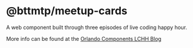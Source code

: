 @bttmtp/meetup-cards
===============================================
A web component built through three episodes of live coding happy hour.

More info can be found at the [Orlando Components LCHH Blog](https://developer.servicenow.com/blog.do?p=/post/orlando-components-lchh-recap/)